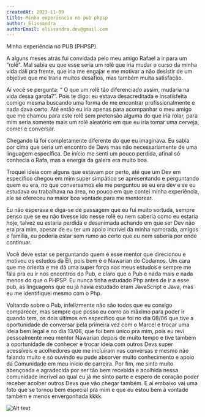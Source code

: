 ```yaml
---
createdAt: 2023-11-09
title: Minha experiencia no pub phpsp
author: Elissandra
authorEmail: elissandra.dev@gmail.com
---
```


Minha experiência no PUB (PHPSP).

  A alguns meses atrás fui convidada pelo meu amigo Rafael a ir para um “rolê". Mal sabia eu que esse seria um rolê que iria mudar o curso da minha vida dali pra frente, que iria me engajar e me motivar a não desistir de um objetivo que me traria muitos desafios, mas também muita satisfação.

  Aí você se pergunta: “ O que um rolê tão diferenciado assim, mudaria na vida dessa garota?”. Pois te digo: eu estava desacreditada e insatisfeita comigo mesma buscando uma forma de me encontrar profissionalmente e nada dava certo. Até então eu iria apenas para acompanhar o meu amigo que me chamou para este rolê sem pretensão alguma do que iria rolar, para mim seria somente mais um rolê aleatório em que eu iria tomar uma cerveja, comer e conversar.

  Chegando lá foi completamente diferente do que eu imaginava. Eu sabia por cima que seria um encontro de Devs mas não necessariamente de uma linguagem específica. De início me senti um pouco perdida, afinal só conhecia o Rafa, mas a energia da galera era muito boa. 

  Troquei ideia com alguns que estavam por perto, até que um Dev em específico chegou em mim super simpático se apresentando e perguntando quem eu era, no que conversamos ele me perguntou se eu era dev e se eu estudava ou trabalhava na área, no pouco em que contei minha experiência, ele se ofereceu na maior boa vontade para me mentorear.

  Eu não esperava e diga-se de passagem que eu fui muito sortuda, sempre penso que se eu não tivesse ido nesse rolê eu nem saberia como eu estaria hoje, talvez eu estaria perdida e desanimada achando em que ser Dev não era pra mim, apesar de eu ter um apoio incrível da minha namorada, amigos e família, eu poderia estar sem rumo ao certo que eu nem saberia por onde continuar.

  Você deve estar se perguntando quem é esse mentor que direcionou e motivou os estudos da Eli, pois bem é o Nawarian do Codamos. Um cara que me orienta e me dá uma super força nos meus estudos e sempre me fala pra eu ir nos encontros do Pub, e claro que o Pub é nada mais e nada menos do que o PHPSP. Eu nunca tinha estudado Php antes de ir a esse pub, as linguagens que eu já havia estudado eram JavaScript e Java, mas eu me identifiquei mesmo com o Php.

  Voltando sobre o Pub, infelizmente não são todos que eu consigo comparecer, mas sempre que posso eu corro ao máximo para poder ir quando tem, os dois últimos em específico que foi no dia 08/06 que tive a oportunidade de conversar pela primeira vez com o Marcel e trocar uma ideia bem legal e no dia 13/06, que foi bem único pra mim, pois eu revi pessoalmente meu mentor Nawarian depois de muito tempo e tive também a oportunidade de conhecer e trocar ideia com outros Devs super acessíveis e acolhedores que me incluíram nas conversas e mesmo não falando muito e só ouvindo eu pude absorver muito conhecimento e apoio da Comunidade em meu início de carreira.  Por fim, me sinto muito abençoada e agradecida por ser tão bem recebida e acolhida nessa comunidade incrível ao qual eu já me sinto parte e espero de coração poder receber acolher outros Devs que vão chegar também. E aí embaixo vai uma foto que se tornou bem especial pra mim e que eu estou bem à vontade também e menos envergonhada kkkk. 

![Alt text](/assets/images/posts/minha-experiencia-no-pub-phpsp.jpeg)